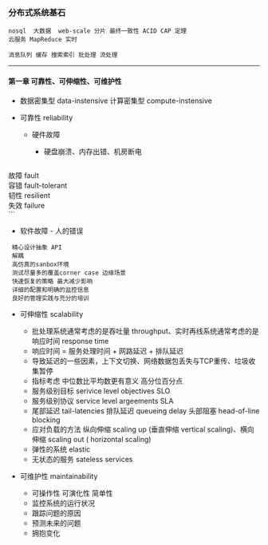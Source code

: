 ### 分布式系统基石 

```  
nosql  大数据  web-scale 分片 最终一致性 ACID CAP 定理  
云服务 MapReduce 实时  
  
消息队列 缓存 搜索索引 批处理 流处理  
```  
  
----  
  
#### 第一章 可靠性、可伸缩性、可维护性  
  
- 数据密集型 data-instensive 计算密集型 compute-instensive  
  
- 可靠性 reliability  
  
  - 硬件故障  
    - 硬盘崩溃、内存出错、机房断电  
  
     ```  
 故障 fault  
  容错 fault-tolerant  
  韧性 resilient  
  失效 failure  
     ```  
  
 - 软件故障 - 人的错误  
 ``` 如何减少：  
  精心设计抽象 API  
  解耦  
  高仿真的sanbox环境  
  测试尽量多的覆盖corner case 边缘场景  
  快速恢复的策略 最大减少影响  
  详细的配置和明确的监控信息  
  良好的管理实践与充分的培训  
   ```  
  
    
- 可伸缩性 scalability  
  
  - 批处理系统通常考虑的是吞吐量 throughput、实时再线系统通常考虑的是响应时间 response time  
  - 响应时间  = 服务处理时间 + 网路延迟 + 排队延迟  
  - 导致延迟的一些因素，上下文切换、网络数据包丢失与TCP重传、垃圾收集暂停  
  - 指标考虑 中位数比平均数更有意义 高分位百分点  
  - 服务级别目标 serivice level objectives SLO  
  - 服务级别协议 service level argeements SLA  
  - 尾部延迟 tail-latencies 排队延迟 queueing delay 头部阻塞 head-of-line blocking  
  - 应对负载的方法 纵向伸缩 scaling up (垂直伸缩 vertical scaling)、横向伸缩 scaling out ( horizontal scaling)  
  - 弹性的系统 elastic   
  - 无状态的服务 sateless services  
  
- 可维护性 maintainability  
  
  - 可操作性 可演化性 简单性   
  - 监控系统的运行状况  
  - 跟踪问题的原因  
  - 预测未来的问题  
  - 拥抱变化